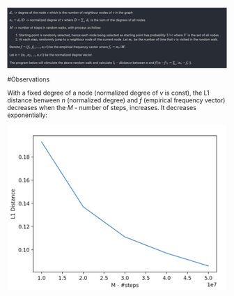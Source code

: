 ![condition](/ph/cond.png)

#Observations

With a fixed degree of a node (normalized degree of *v* is const), the L1 distance benween *n* (normalized degree) and *f* (empirical frequency vector) decreases when the *M*  - number of steps, increases. It decreases exponentially:

![condition](/ph/viz.png)
